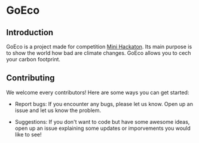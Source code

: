# GoEco

## Introduction 
GoEco is a project made for competition [Mini Hackaton](https://nowaakademia.org/mini-hackathon/mini-hackathon-edycja-iii/). Its main purpose is to show the world how bad are climate changes. GoEco allows you to cech your carbon footprint. 

## Contributing 
We welcome every contributors! Here are some ways you can get started:

- Report bugs: If you encounter any bugs, please let us know. Open up an issue and let us know the problem.

- Suggestions: If you don't want to code but have some awesome ideas, open up an issue explaining some updates or imporvements you would like to see!

